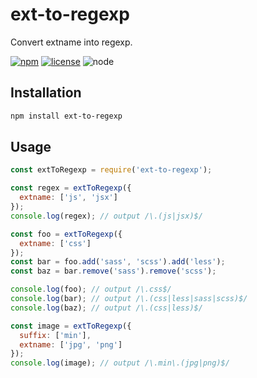 # ext-to-regexp

Convert extname into regexp.

[npm-url]: https://www.npmjs.com/package/ext-to-regexp
[npm-badge]: https://img.shields.io/npm/v/ext-to-regexp.svg?style=flat-square&logo=npm
[github-url]: https://github.com/Airkro/regexp-toolset/tree/master/packages/ext-to-regexp
[node-badge]: https://img.shields.io/node/v/ext-to-regexp.svg?style=flat-square&colorB=green&logo=node.js
[license-badge]: https://img.shields.io/npm/l/ext-to-regexp.svg?style=flat-square&colorB=blue&logo=github

[![npm][npm-badge]][npm-url]
[![license][license-badge]][github-url]
![node][node-badge]

## Installation

```bash
npm install ext-to-regexp
```

## Usage

```js
const extToRegexp = require('ext-to-regexp');

const regex = extToRegexp({
  extname: ['js', 'jsx']
});
console.log(regex); // output /\.(js|jsx)$/

const foo = extToRegexp({
  extname: ['css']
});
const bar = foo.add('sass', 'scss').add('less');
const baz = bar.remove('sass').remove('scss');

console.log(foo); // output /\.css$/
console.log(bar); // output /\.(css|less|sass|scss)$/
console.log(baz); // output /\.(css|less)$/

const image = extToRegexp({
  suffix: ['min'],
  extname: ['jpg', 'png']
});
console.log(image); // output /\.min\.(jpg|png)$/
```
